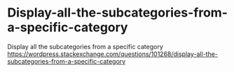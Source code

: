 # Display-all-the-subcategories-from-a-specific-category
Display all the subcategories from a specific category
https://wordpress.stackexchange.com/questions/101268/display-all-the-subcategories-from-a-specific-category
